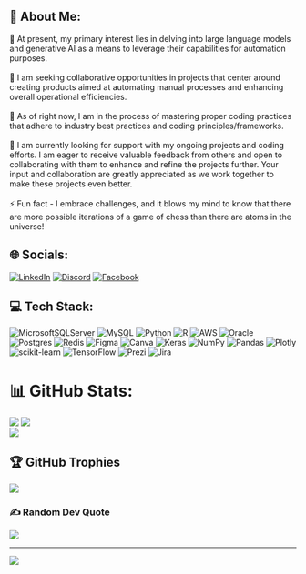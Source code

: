 ## 💫 About Me:
🔭 
At present, my primary interest lies in delving into large language models and generative AI as a means to leverage their capabilities for automation purposes.<br><br>👯 I am seeking collaborative opportunities in projects that center around creating products aimed at automating manual processes and enhancing overall operational efficiencies.<br><br>🌱 As of right now, I am in the process of mastering proper coding practices that adhere to industry best practices and coding principles/frameworks. <br><br>🤝 I am currently looking for support with my ongoing projects and coding efforts. I am eager to receive valuable feedback from others and open to collaborating with them to enhance and refine the projects further. Your input and collaboration are greatly appreciated as we work together to make these projects even better.<br><br>⚡ Fun fact - I embrace challenges, and it blows my mind to know that there are more possible iterations of a game of chess than there are atoms in the universe!


## 🌐 Socials:
[![LinkedIn](https://img.shields.io/badge/LinkedIn-%230077B5.svg?logo=linkedin&logoColor=white)](https://www.linkedin.com/in/mohammadnafi/) [![Discord](https://img.shields.io/badge/Discord-%237289DA.svg?logo=discord&logoColor=white)](https://discord.gg/https://discord.gg/q2ht5VnP) [![Facebook](https://img.shields.io/badge/Facebook-%231877F2.svg?logo=Facebook&logoColor=white)](https://www.facebook.com/IshaqHossain.nafi) 

## 💻 Tech Stack:
![MicrosoftSQLServer](https://img.shields.io/badge/Microsoft%20SQL%20Sever-CC2927?style=plastic&logo=microsoft%20sql%20server&logoColor=white) ![MySQL](https://img.shields.io/badge/mysql-%2300f.svg?style=plastic&logo=mysql&logoColor=white) ![Python](https://img.shields.io/badge/python-3670A0?style=plastic&logo=python&logoColor=ffdd54) ![R](https://img.shields.io/badge/r-%23276DC3.svg?style=plastic&logo=r&logoColor=white) ![AWS](https://img.shields.io/badge/AWS-%23FF9900.svg?style=plastic&logo=amazon-aws&logoColor=white) ![Oracle](https://img.shields.io/badge/Oracle-F80000?style=plastic&logo=oracle&logoColor=white) ![Postgres](https://img.shields.io/badge/postgres-%23316192.svg?style=plastic&logo=postgresql&logoColor=white) ![Redis](https://img.shields.io/badge/redis-%23DD0031.svg?style=plastic&logo=redis&logoColor=white) 	![Figma](https://img.shields.io/badge/figma-%23F24E1E.svg?style=plastic&logo=figma&logoColor=white) ![Canva](https://img.shields.io/badge/Canva-%2300C4CC.svg?style=plastic&logo=Canva&logoColor=white) ![Keras](https://img.shields.io/badge/Keras-%23D00000.svg?style=plastic&logo=Keras&logoColor=white) ![NumPy](https://img.shields.io/badge/numpy-%23013243.svg?style=plastic&logo=numpy&logoColor=white) ![Pandas](https://img.shields.io/badge/pandas-%23150458.svg?style=plastic&logo=pandas&logoColor=white) ![Plotly](https://img.shields.io/badge/Plotly-%233F4F75.svg?style=plastic&logo=plotly&logoColor=white) ![scikit-learn](https://img.shields.io/badge/scikit--learn-%23F7931E.svg?style=plastic&logo=scikit-learn&logoColor=white) ![TensorFlow](https://img.shields.io/badge/TensorFlow-%23FF6F00.svg?style=plastic&logo=TensorFlow&logoColor=white) ![Prezi](https://img.shields.io/badge/Prezi-%23000000.svg?style=plastic&logo=Prezi&logoColor=white) ![Jira](https://img.shields.io/badge/jira-%230A0FFF.svg?style=plastic&logo=jira&logoColor=white)

# 📊 GitHub Stats:
![](https://github-readme-stats.vercel.app/api?username=Moh-Nafi&theme=radical&hide_border=false&include_all_commits=false&count_private=true) ![](https://github-readme-streak-stats.herokuapp.com/?user=Moh-Nafi&theme=radical&hide_border=false)<br/>
![](https://github-readme-stats.vercel.app/api/top-langs/?username=Moh-Nafi&theme=radical&hide_border=false&include_all_commits=false&count_private=true&layout=compact)

## 🏆 GitHub Trophies
![](https://github-profile-trophy.vercel.app/?username=Moh-Nafi&theme=juicyfresh&no-frame=true&no-bg=false&margin-w=4)

### ✍️ Random Dev Quote
![](https://quotes-github-readme.vercel.app/api?type=horizontal&theme=radical)

---
[![](https://visitcount.itsvg.in/api?id=Moh-Nafi&icon=0&color=0)](https://visitcount.itsvg.in)

<!-- Proudly created with GPRM ( https://gprm.itsvg.in ) -->
